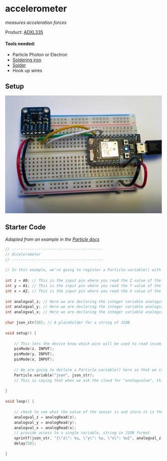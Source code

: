 # accelerometer

*measures acceleration forces*

Product: [ADXL335](https://www.adafruit.com/product/163)

#### Tools needed:

- Particle Photon or Electron
- [Soldering iron](http://resources.parsons.edu/tools-equipment/)
- [Solder](http://a.co/5OKteuL)
- Hook up wires

## Setup

![photo of setup](img/accel.JPG)

## Starter Code

*Adapted from an example in the [Particle docs](https://docs.particle.io/guide/getting-started/examples/photon/#read-your-photoresistor-function-and-variable)*

``` cpp
// -----------------------------------------
// Accelerometer
// -----------------------------------------

// In this example, we're going to register a Particle.variable() with the cloud so that we can read the level of an accelerometer sensor.

int z = A0; // This is the input pin where you read the Z value of the sensor.
int y = A1; // This is the input pin where you read the Y value of the sensor.
int x = A2; // This is the input pin where you read the X value of the sensor.

int analogval_z; // Here we are declaring the integer variable analogvalue, which we will use later to store the value of the sensor.
int analogval_y; // Here we are declaring the integer variable analogvalue, which we will use later to store the value of the sensor.
int analogval_x; // Here we are declaring the integer variable analogvalue, which we will use later to store the value of the sensor.

char json_str[50]; // A placeholder for a string of JSON

void setup() {

    // This lets the device know which pins will be used to read incoming voltages.
    pinMode(z, INPUT);  
    pinMode(y, INPUT);  
    pinMode(x, INPUT);  

    // We are going to declare a Particle.variable() here so that we can access the value of the sensor from the cloud.
    Particle.variable("json", json_str);
    // This is saying that when we ask the cloud for "analogvalue", this will reference the variable analogvalue in this app, which is a double variable.

}

void loop() {

    // check to see what the value of the sensor is and store it in the int variable analogvalue
    analogval_z = analogRead(z);
    analogval_y = analogRead(y);
    analogval_x = analogRead(x);
    // provide access to a single variable, string in JSON format
    sprintf(json_str, "{\"z\": %u, \"y\": %u, \"x\": %u}", analogval_z, analogval_y, analogval_x);
    delay(50);
    
}
```
